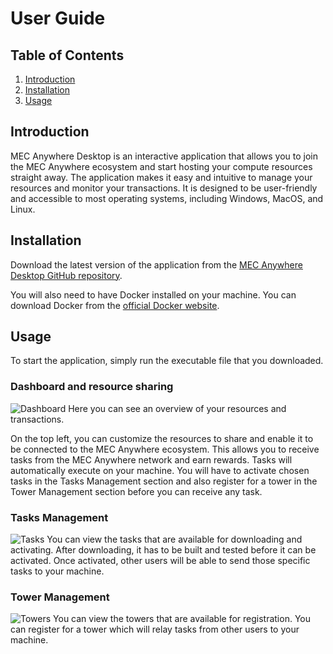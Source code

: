 # User Guide

## Table of Contents
1. [Introduction](#introduction)
2. [Installation](#installation)
3. [Usage](#usage)

## Introduction
MEC Anywhere Desktop is an interactive application that allows you to join the MEC Anywhere ecosystem and start hosting your compute resources straight away. The application makes it easy and intuitive to manage your resources and monitor your transactions. It is designed to be user-friendly and accessible to most operating systems, including Windows, MacOS, and Linux.

## Installation
Download the latest version of the application from the [MEC Anywhere Desktop GitHub repository](https://github.com/sbip-sg/mec_anywhere_desktop/releases).

You will also need to have Docker installed on your machine. You can download Docker from the [official Docker website](https://www.docker.com/get-started).

## Usage
To start the application, simply run the executable file that you downloaded. 

### Dashboard and resource sharing
![Dashboard](images/dashboard.png)
Here you can see an overview of your resources and transactions. 

On the top left, you can customize the resources to share and enable it to be connected to the MEC Anywhere ecosystem. This allows you to receive tasks from the MEC Anywhere network and earn rewards. Tasks will automatically execute on your machine. You will have to activate chosen tasks in the Tasks Management section and also register for a tower in the Tower Management section before you can receive any task.

### Tasks Management
![Tasks](images/tasks.png)
You can view the tasks that are available for downloading and activating. After downloading, it has to be built and tested before it can be activated. Once activated, other users will be able to send those specific tasks to your machine.

### Tower Management
![Towers](images/towers.png)
You can view the towers that are available for registration. You can register for a tower which will relay tasks from other users to your machine.
